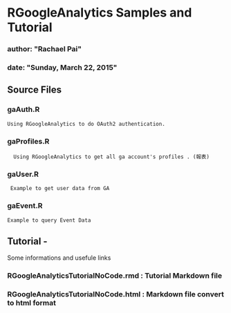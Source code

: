 # RGoogleAnalytics Samples and Tutorial 
### author: "Rachael Pai"
### date: "Sunday, March 22, 2015"

## Source Files 
### gaAuth.R
    Using RGoogleAnalytics to do OAuth2 authentication. 

### gaProfiles.R 
      Using RGoogleAnalytics to get all ga account's profiles . (報表) 
      
### gaUser.R 
     Example to get user data from GA   
     
### gaEvent.R
    Example to query Event Data 
    
## Tutorial - 
   Some informations and usefule links 
   
### RGoogleAnalyticsTutorialNoCode.rmd : Tutorial Markdown file
### RGoogleAnalyticsTutorialNoCode.html : Markdown file convert to html format
